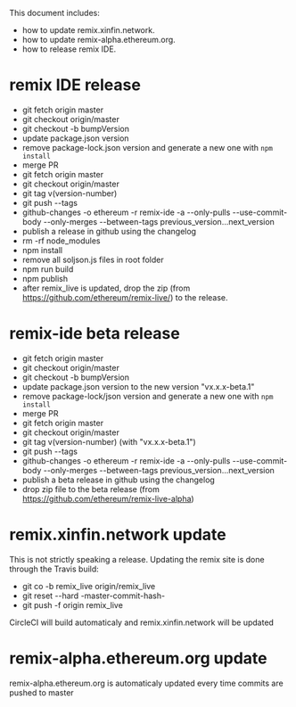 This document includes:
 - how to update remix.xinfin.network.
 - how to update remix-alpha.ethereum.org.
 - how to release remix IDE.

# remix IDE release

 - git fetch origin master
 - git checkout origin/master
 - git checkout -b bumpVersion
 - update package.json version
 - remove package-lock.json version and generate a new one with `npm install`
 - merge PR
 - git fetch origin master
 - git checkout origin/master
 - git tag v(version-number)
 - git push --tags
 - github-changes -o ethereum -r remix-ide -a --only-pulls --use-commit-body --only-merges --between-tags previous_version...next_version
 - publish a release in github using the changelog
 - rm -rf node_modules
 - npm install
 - remove all soljson.js files in root folder
 - npm run build
 - npm publish
 - after remix_live is updated, drop the zip (from https://github.com/ethereum/remix-live/) to the release.

# remix-ide beta release
 - git fetch origin master
 - git checkout origin/master
 - git checkout -b bumpVersion
 - update package.json version to the new version "vx.x.x-beta.1"
 - remove package-lock/json version and generate a new one with `npm install`
 - merge PR
 - git fetch origin master
 - git checkout origin/master
 - git tag v(version-number) (with "vx.x.x-beta.1")
 - git push --tags
 - github-changes -o ethereum -r remix-ide -a --only-pulls --use-commit-body --only-merges --between-tags previous_version...next_version
 - publish a beta release in github using the changelog
 - drop zip file to the beta release (from https://github.com/ethereum/remix-live-alpha)
 
# remix.xinfin.network update

This is not strictly speaking a release. Updating the remix site is done through the Travis build:

 - git co -b remix_live origin/remix_live
 - git reset --hard -master-commit-hash-
 - git push -f origin remix_live

 CircleCI will build automaticaly and remix.xinfin.network will be updated

# remix-alpha.ethereum.org update

remix-alpha.ethereum.org is automaticaly updated every time commits are pushed to master
 
